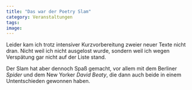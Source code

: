 ```yaml
---
title: "Das war der Poetry Slam"
category: Veranstaltungen
tags: 
image: 
---
```


Leider kam ich trotz intensiver Kurzvorbereitung zweier neuer Texte nicht dran. Nicht weil ich nicht ausgelost wurde, sondern weil ich wegen Verspätung gar nicht auf der Liste stand.  

Der Slam hat aber dennoch Spaß gemacht, vor allem mit dem Berliner *Spider* und dem New Yorker *David Beaty*, die dann auch beide in einem Untentschieden gewonnen haben.

